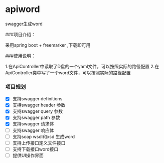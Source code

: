 # apiword

swagger生成word

###项目介绍：

采用spring boot + freemarker ,下载即可用

###使用说明：

1.在ApiController中读取了D盘的一个yaml文件，可以按照实际的路径配置
2.在ApiController类中写了一个word文件，可以按照实际的路径配置

### 项目规划
- [x] 支持swagger definitions
- [x] 支持swagger header 参数
- [x] 支持swagger query 参数
- [x] 支持swagger path 参数
- [x] 支持swagger 请求体
- [ ] 支持swagger 响应体
- [ ] 支持soap wsdl和xsd 生成word
- [ ] 支持上传接口定义文件接口
- [ ] 支持下载接口word接口
- [ ] 提供UI操作界面
